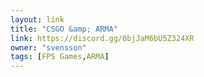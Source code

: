 ```yaml
---
layout: link
title: "CSGO &amp; ARMA"
link: https://discord.gg/0bjJaM6bU5Z324XR
owner: "svensson"
tags: [FPS Games,ARMA]
---
```

